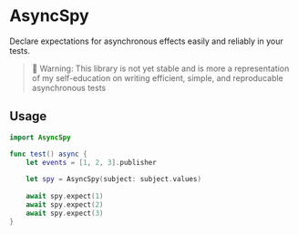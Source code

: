 # AsyncSpy

Declare expectations for asynchronous effects easily and reliably in your tests.

> 🚨 Warning: This library is not yet stable and is more a representation of my self-education on writing efficient, simple, and reproducable asynchronous tests

## Usage

```swift
import AsyncSpy

func test() async {
    let events = [1, 2, 3].publisher
    
    let spy = AsyncSpy(subject: subject.values)
    
    await spy.expect(1)
    await spy.expect(2)
    await spy.expect(3)
}
```

